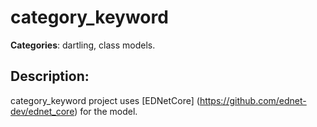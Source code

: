# category_keyword 

**Categories**: dartling, class models. 

## Description: 
category_keyword project uses 
[EDNetCore] (https://github.com/ednet-dev/ednet_core) for the model.